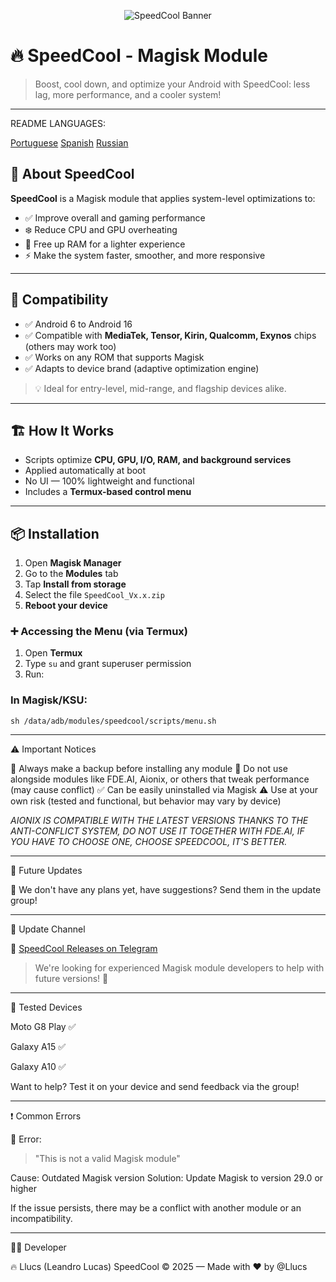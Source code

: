 <p align="center">
  <img src="https://raw.githubusercontent.com/Llucs/SpeedCool-Modulo-Magisk/main/banner.png" alt="SpeedCool Banner" />
</p>

# 🔥 SpeedCool - Magisk Module

> Boost, cool down, and optimize your Android with SpeedCool: less lag, more performance, and a cooler system!

---

README LANGUAGES:

[Portuguese](https://github.com/Llucs/SpeedCool-Magisk-Module/blob/main/README-pt-br.md) 
[Spanish](https://github.com/Llucs/SpeedCool-Magisk-Module/blob/main/README-es.md)
[Russian](https://github.com/Llucs/SpeedCool-Magisk-Module/blob/main/README-ru.md)

## 🚀 About SpeedCool

**SpeedCool** is a Magisk module that applies system-level optimizations to:

- ✅ Improve overall and gaming performance
- ❄️ Reduce CPU and GPU overheating
- 🧠 Free up RAM for a lighter experience
- ⚡ Make the system faster, smoother, and more responsive

---

## 📱 Compatibility

- ✅ Android 6 to Android 16
- ✅ Compatible with **MediaTek, Tensor, Kirin, Qualcomm, Exynos** chips (others may work too)
- ✅ Works on any ROM that supports Magisk
- ✅ Adapts to device brand (adaptive optimization engine)

> 💡 Ideal for entry-level, mid-range, and flagship devices alike.

---

## 🏗️ How It Works

- Scripts optimize **CPU, GPU, I/O, RAM, and background services**
- Applied automatically at boot
- No UI — 100% lightweight and functional
- Includes a **Termux-based control menu**

---

## 📦 Installation

1. Open **Magisk Manager**
2. Go to the **Modules** tab
3. Tap **Install from storage**
4. Select the file `SpeedCool_Vx.x.zip`
5. **Reboot your device**

### ➕ Accessing the Menu (via Termux)

1. Open **Termux**
2. Type `su` and grant superuser permission
3. Run:

### In Magisk/KSU:

`sh /data/adb/modules/speedcool/scripts/menu.sh`


---

⚠️ Important Notices

💾 Always make a backup before installing any module
🚫 Do not use alongside modules like FDE.AI, Aionix, or others that tweak performance (may cause conflict)
✅ Can be easily uninstalled via Magisk
⚠️ Use at your own risk (tested and functional, but behavior may vary by device)

*AIONIX IS COMPATIBLE WITH THE LATEST VERSIONS THANKS TO THE ANTI-CONFLICT SYSTEM, DO NOT USE IT TOGETHER WITH FDE.AI, IF YOU HAVE TO CHOOSE ONE, CHOOSE SPEEDCOOL, IT'S BETTER.*

---

🔧 Future Updates

📢 We don't have any plans yet, have suggestions? Send them in the update group!


---

📢 Update Channel

🔗 [SpeedCool Releases on Telegram](https://t.me/SpeedCool_Releases)

> We're looking for experienced Magisk module developers to help with future versions! 💪




---

📱 Tested Devices

Moto G8 Play ✅

Galaxy A15 ✅

Galaxy A10 ✅


Want to help? Test it on your device and send feedback via the group!


---

❗ Common Errors

🔸 Error:

> "This is not a valid Magisk module"



Cause: Outdated Magisk version
Solution: Update Magisk to version 29.0 or higher

If the issue persists, there may be a conflict with another module or an incompatibility.


---

👨‍💻 Developer

🔥 Llucs (Leandro Lucas)
SpeedCool © 2025 — Made with ❤️ by @Llucs